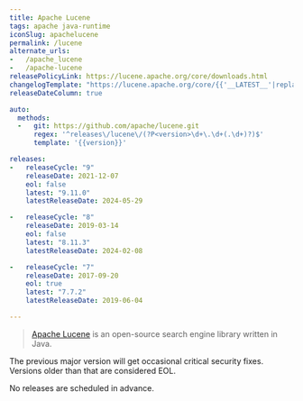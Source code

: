 ```yaml
---
title: Apache Lucene
tags: apache java-runtime
iconSlug: apachelucene
permalink: /lucene
alternate_urls:
-   /apache_lucene
-   /apache-lucene
releasePolicyLink: https://lucene.apache.org/core/downloads.html
changelogTemplate: "https://lucene.apache.org/core/{{'__LATEST__'|replace:'.','_'}}/changes/Changes.html"
releaseDateColumn: true

auto:
  methods:
  -   git: https://github.com/apache/lucene.git
      regex: '^releases\/lucene\/(?P<version>\d+\.\d+(.\d+)?)$'
      template: '{{version}}'

releases:
-   releaseCycle: "9"
    releaseDate: 2021-12-07
    eol: false
    latest: "9.11.0"
    latestReleaseDate: 2024-05-29

-   releaseCycle: "8"
    releaseDate: 2019-03-14
    eol: false
    latest: "8.11.3"
    latestReleaseDate: 2024-02-08

-   releaseCycle: "7"
    releaseDate: 2017-09-20
    eol: true
    latest: "7.7.2"
    latestReleaseDate: 2019-06-04

---
```


> [Apache Lucene](https://lucene.apache.org/) is an open-source search engine library written in Java.

The previous major version will get occasional critical security fixes.
Versions older than that are considered EOL.

No releases are scheduled in advance.
